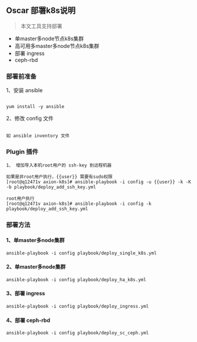 ## Oscar 部署k8s说明
 
> 本文工具支持部署
 - 单master多node节点k8s集群
 - 高可用多master多node节点k8s集群
 - 部署 ingress
 - ceph-rbd
 
 
 ### 部署前准备
 1、安装 ansible
 ~~~
 
 yum install -y ansible
 
 ~~~
 2、修改 config 文件
 
 ~~~
 
 如 ansible inventory 文件
 
 ~~~
 
 ### Plugin 插件
 ~~~
 1、 增加导入本机root用户的 ssh-key 到远程机器
 
 如果是非root用户执行，{{user}} 需要有sudo权限
 [root@q12471v axion-k8s]# ansible-playbook -i config -u {{user}} -k -K -b playbook/deploy_add_ssh_key.yml
 
 root用户执行
 [root@q12471v axion-k8s]# ansible-playbook -i config -k playbook/deploy_add_ssh_key.yml
 
 ~~~
 
 
 ### 部署方法
  
 
 #### 1、单master多node集群
 
 ~~~
 ansible-playbook -i config playbook/deploy_single_k8s.yml
 
 ~~~
 
 
#### 2、单master多node集群

~~~
ansible-playbook -i config playbook/deploy_ha_k8s.yml
~~~
 
#### 3、部署 ingress

~~~
ansible-playbook -i config playbook/deploy_ingress.yml
~~~

#### 4、部署 ceph-rbd

~~~
ansible-playbook -i config playbook/deploy_sc_ceph.yml
~~~
